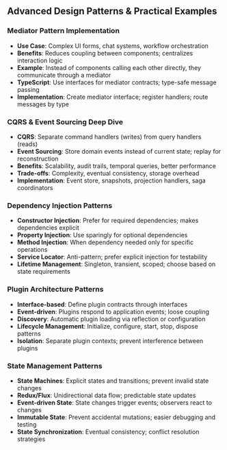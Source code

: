 <!-- BEGIN GENERATED: ai-instructions-generator v1.0.0 -->

## Advanced Design Patterns & Practical Examples

### Mediator Pattern Implementation
- **Use Case**: Complex UI forms, chat systems, workflow orchestration
- **Benefits**: Reduces coupling between components; centralizes interaction logic
- **Example**: Instead of components calling each other directly, they communicate through a mediator
- **TypeScript**: Use interfaces for mediator contracts; type-safe message passing
- **Implementation**: Create mediator interface; register handlers; route messages by type

### CQRS & Event Sourcing Deep Dive
- **CQRS**: Separate command handlers (writes) from query handlers (reads)
- **Event Sourcing**: Store domain events instead of current state; replay for reconstruction
- **Benefits**: Scalability, audit trails, temporal queries, better performance
- **Trade-offs**: Complexity, eventual consistency, storage overhead
- **Implementation**: Event store, snapshots, projection handlers, saga coordinators

### Dependency Injection Patterns
- **Constructor Injection**: Prefer for required dependencies; makes dependencies explicit
- **Property Injection**: Use sparingly for optional dependencies
- **Method Injection**: When dependency needed only for specific operations
- **Service Locator**: Anti-pattern; prefer explicit injection for testability
- **Lifetime Management**: Singleton, transient, scoped; choose based on state requirements

### Plugin Architecture Patterns
- **Interface-based**: Define plugin contracts through interfaces
- **Event-driven**: Plugins respond to application events; loose coupling
- **Discovery**: Automatic plugin loading via reflection or configuration
- **Lifecycle Management**: Initialize, configure, start, stop, dispose patterns
- **Isolation**: Separate plugin contexts; prevent interference between plugins

### State Management Patterns
- **State Machines**: Explicit states and transitions; prevent invalid state changes
- **Redux/Flux**: Unidirectional data flow; predictable state updates
- **Event-driven State**: State changes trigger events; observers react to changes
- **Immutable State**: Prevent accidental mutations; easier debugging and testing
- **State Synchronization**: Eventual consistency; conflict resolution strategies

<!-- END GENERATED -->